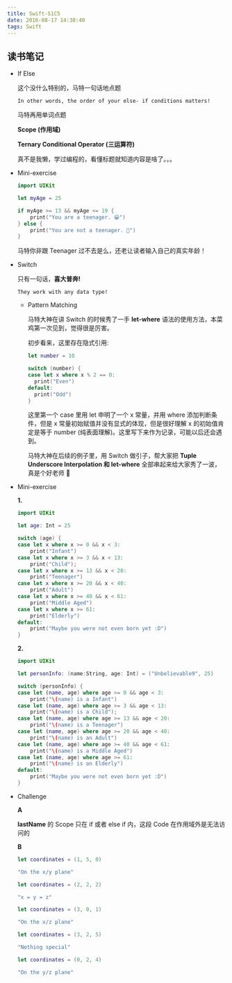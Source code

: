 ```yaml
---
title: Swift-S1C5
date: 2016-08-17 14:38:40
tags: Swift
---
```


## 读书笔记

- If Else

  这个没什么特别的，马特一句话地点题

  `
  In other words, the order of your else- if conditions matters!
  `

  <!--more-->

  马特再用单词点题

  **Scope (作用域)**

  **Ternary Conditional Operator (三运算符)**

  真不是我懒，学过编程的，看懂标题就知道内容是啥了。。。

- Mini-exercise

  ```swift
  import UIKit

  let myAge = 25

  if myAge >= 13 && myAge <= 19 {
      print("You are a teenager. 😁")
  } else {
      print("You are not a teenager. 🙁")
  }
  ```

  马特你非跟 Teenager 过不去是么，还老让读者输入自己的真实年龄！

- Switch

  只有一句话，**喜大普奔!**

  `
  They work with any data type!
  `

  - Pattern Matching

    马特大神在讲 Switch 的时候秀了一手 **let-where** 语法的使用方法，本菜鸡第一次见到，觉得很是厉害。

    初步看来，这里存在隐式引用:

    ```swift
    let number = 10

    switch (number) {
    case let x where x % 2 == 0:
      print("Even")
    default:
      print("Odd")
    }
    ```

    这里第一个 case 里用 let 申明了一个 x 常量，并用 where 添加判断条件，但是 x 常量初始赋值并没有显式的体现，但是很好理解 x 的初始值肯定是等于 number (纯表面理解)。这里写下来作为记录，可能以后还会遇到。

    马特大神在后续的例子里，用 Switch 做引子，帮大家把 **Tuple Underscore Interpolation 和 let-where** 全部串起来给大家秀了一波，真是个好老师 👏

- Mini-exercise

  **1.**

  ```swift  
  import UIKit

  let age: Int = 25

  switch (age) {
  case let x where x >= 0 && x < 3:
      print("Infant")
  case let x where x >= 3 && x < 13:
      print("Child");
  case let x where x >= 13 && x < 20:
      print("Teenager")
  case let x where x >= 20 && x < 40:
      print("Adult")
  case let x where x >= 40 && x < 61:
      print("Middle Aged")
  case let x where x >= 61:
      print("Elderly")
  default:
      print("Maybe you were not even born yet :D")
  }
  ```

  **2.**

  ```swift
  import UIKit

  let personInfo: (name:String, age: Int) = ("Unbelievable9", 25)

  switch (personInfo) {
  case let (name, age) where age >= 0 && age < 3:
      print("\(name) is a Infant")
  case let (name, age) where age >= 3 && age < 13:
      print("\(name) is a Child");
  case let (name, age) where age >= 13 && age < 20:
      print("\(name) is a Teenager")
  case let (name, age) where age >= 20 && age < 40:
      print("\(name) is an Adult")
  case let (name, age) where age >= 40 && age < 61:
      print("\(name) is a Middle Aged")
  case let (name, age) where age >= 61:
      print("\(name) is an Elderly")
  default:
      print("Maybe you were not even born yet :D")
  }
  ```

- Challenge

  **A**

  **lastName** 的 Scope 只在 if 或者 else if 内，这段 Code 在作用域外是无法访问的

  **B**

  ```swift
  let coordinates = (1, 5, 0)

  "On the x/y plane"

  let coordinates = (2, 2, 2)

  "x = y = z"

  let coordinates = (3, 0, 1)

  "On the x/z plane"

  let coordinates = (3, 2, 5)

  "Nothing special"

  let coordinates = (0, 2, 4)

  "On the y/z plane"
  ```
